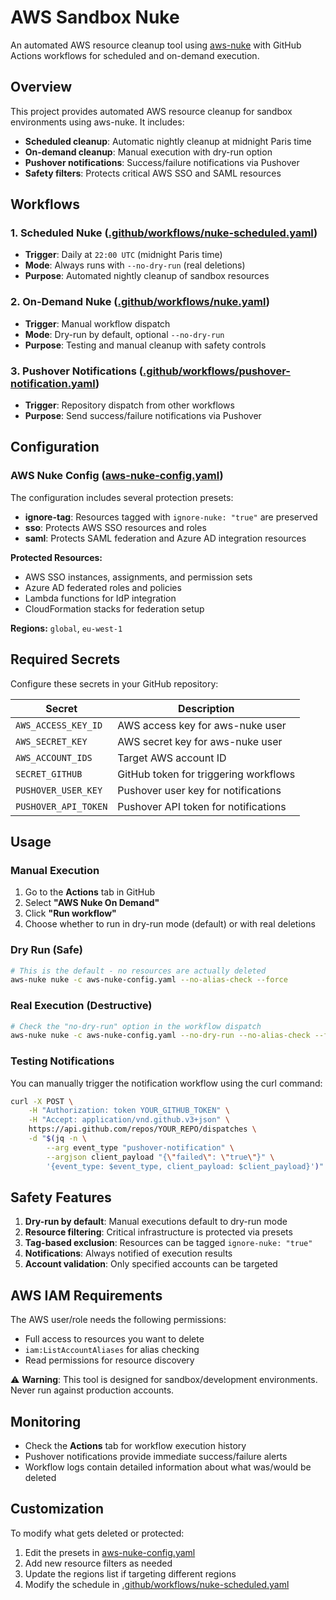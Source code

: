 # AWS Sandbox Nuke

An automated AWS resource cleanup tool using [aws-nuke](https://github.com/ekristen/aws-nuke) with GitHub Actions workflows for scheduled and on-demand execution.

## Overview

This project provides automated AWS resource cleanup for sandbox environments using aws-nuke. It includes:

- **Scheduled cleanup**: Automatic nightly cleanup at midnight Paris time
- **On-demand cleanup**: Manual execution with dry-run option
- **Pushover notifications**: Success/failure notifications via Pushover
- **Safety filters**: Protects critical AWS SSO and SAML resources

## Workflows

### 1. Scheduled Nuke ([.github/workflows/nuke-scheduled.yaml](.github/workflows/nuke-scheduled.yaml))
- **Trigger**: Daily at `22:00 UTC` (midnight Paris time)
- **Mode**: Always runs with `--no-dry-run` (real deletions)
- **Purpose**: Automated nightly cleanup of sandbox resources

### 2. On-Demand Nuke ([.github/workflows/nuke.yaml](.github/workflows/nuke.yaml))
- **Trigger**: Manual workflow dispatch
- **Mode**: Dry-run by default, optional `--no-dry-run`
- **Purpose**: Testing and manual cleanup with safety controls

### 3. Pushover Notifications ([.github/workflows/pushover-notification.yaml](.github/workflows/pushover-notification.yaml))
- **Trigger**: Repository dispatch from other workflows
- **Purpose**: Send success/failure notifications via Pushover

## Configuration

### AWS Nuke Config ([aws-nuke-config.yaml](aws-nuke-config.yaml))

The configuration includes several protection presets:

- **ignore-tag**: Resources tagged with `ignore-nuke: "true"` are preserved
- **sso**: Protects AWS SSO resources and roles
- **saml**: Protects SAML federation and Azure AD integration resources

**Protected Resources:**
- AWS SSO instances, assignments, and permission sets
- Azure AD federated roles and policies
- Lambda functions for IdP integration
- CloudFormation stacks for federation setup

**Regions:** `global`, `eu-west-1`

## Required Secrets

Configure these secrets in your GitHub repository:

| Secret | Description |
|--------|-------------|
| `AWS_ACCESS_KEY_ID` | AWS access key for aws-nuke user |
| `AWS_SECRET_KEY` | AWS secret key for aws-nuke user |
| `AWS_ACCOUNT_IDS` | Target AWS account ID |
| `SECRET_GITHUB` | GitHub token for triggering workflows |
| `PUSHOVER_USER_KEY` | Pushover user key for notifications |
| `PUSHOVER_API_TOKEN` | Pushover API token for notifications |

## Usage

### Manual Execution

1. Go to the **Actions** tab in GitHub
2. Select **"AWS Nuke On Demand"**
3. Click **"Run workflow"**
4. Choose whether to run in dry-run mode (default) or with real deletions

### Dry Run (Safe)
```bash
# This is the default - no resources are actually deleted
aws-nuke nuke -c aws-nuke-config.yaml --no-alias-check --force
```

### Real Execution (Destructive)
```bash
# Check the "no-dry-run" option in the workflow dispatch
aws-nuke nuke -c aws-nuke-config.yaml --no-dry-run --no-alias-check --force
```

### Testing Notifications

You can manually trigger the notification workflow using the curl command:

```bash
curl -X POST \
    -H "Authorization: token YOUR_GITHUB_TOKEN" \
    -H "Accept: application/vnd.github.v3+json" \
    https://api.github.com/repos/YOUR_REPO/dispatches \
    -d "$(jq -n \
        --arg event_type "pushover-notification" \
        --argjson client_payload "{\"failed\": \"true\"}" \
        '{event_type: $event_type, client_payload: $client_payload}')"
```

## Safety Features

1. **Dry-run by default**: Manual executions default to dry-run mode
2. **Resource filtering**: Critical infrastructure is protected via presets
3. **Tag-based exclusion**: Resources can be tagged `ignore-nuke: "true"`
4. **Notifications**: Always notified of execution results
5. **Account validation**: Only specified accounts can be targeted

## AWS IAM Requirements

The AWS user/role needs the following permissions:
- Full access to resources you want to delete
- `iam:ListAccountAliases` for alias checking
- Read permissions for resource discovery

⚠️ **Warning**: This tool is designed for sandbox/development environments. Never run against production accounts.

## Monitoring

- Check the **Actions** tab for workflow execution history
- Pushover notifications provide immediate success/failure alerts
- Workflow logs contain detailed information about what was/would be deleted

## Customization

To modify what gets deleted or protected:

1. Edit the presets in [aws-nuke-config.yaml](aws-nuke-config.yaml)
2. Add new resource filters as needed
3. Update the regions list if targeting different regions
4. Modify the schedule in [.github/workflows/nuke-scheduled.yaml](.github/workflows/nuke-scheduled.yaml)